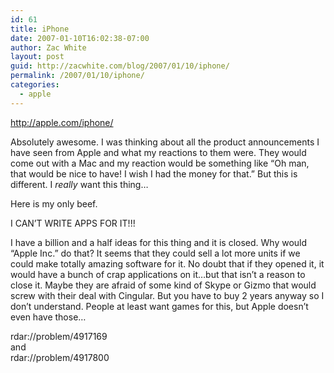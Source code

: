 ```yaml
---
id: 61
title: iPhone
date: 2007-01-10T16:02:38-07:00
author: Zac White
layout: post
guid: http://zacwhite.com/blog/2007/01/10/iphone/
permalink: /2007/01/10/iphone/
categories:
  - apple
---
```

http://apple.com/iphone/

Absolutely awesome. I was thinking about all the product announcements I have seen from Apple and what my reactions to them were. They would come out with a Mac and my reaction would be something like &#8220;Oh man, that would be nice to have! I wish I had the money for that.&#8221; But this is different. I _really_ want this thing&#8230;

Here is my only beef.

I CAN&#8217;T WRITE APPS FOR IT!!!

I have a billion and a half ideas for this thing and it is closed. Why would &#8220;Apple Inc.&#8221; do that? It seems that they could sell a lot more units if we could make totally amazing software for it. No doubt that if they opened it, it would have a bunch of crap applications on it&#8230;but that isn&#8217;t a reason to close it. Maybe they are afraid of some kind of Skype or Gizmo that would screw with their deal with Cingular. But you have to buy 2 years anyway so I don&#8217;t understand. People at least want games for this, but Apple doesn&#8217;t even have those&#8230;

rdar://problem/4917169  
and  
rdar://problem/4917800